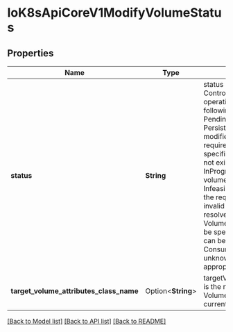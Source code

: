# IoK8sApiCoreV1ModifyVolumeStatus

## Properties

Name | Type | Description | Notes
------------ | ------------- | ------------- | -------------
**status** | **String** | status is the status of the ControllerModifyVolume operation. It can be in any of following states:  - Pending    Pending indicates that the PersistentVolumeClaim cannot be modified due to unmet requirements, such as    the specified VolumeAttributesClass not existing.  - InProgress    InProgress indicates that the volume is being modified.  - Infeasible   Infeasible indicates that the request has been rejected as invalid by the CSI driver. To    resolve the error, a valid VolumeAttributesClass needs to be specified. Note: New statuses can be added in the future. Consumers should check for unknown statuses and fail appropriately. | 
**target_volume_attributes_class_name** | Option<**String**> | targetVolumeAttributesClassName is the name of the VolumeAttributesClass the PVC currently being reconciled | [optional]

[[Back to Model list]](../README.md#documentation-for-models) [[Back to API list]](../README.md#documentation-for-api-endpoints) [[Back to README]](../README.md)


